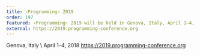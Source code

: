 ```yaml
---
title: ‹Programming› 2019
order: 197
featured: ‹Programming› 2019 will be held in Genova, Italy, April 1–4, 2019
external: https://2019.programming-conference.org
---
```


Genova, Italy \\
April 1–4, 2018
<https://2019.programming-conference.org>
